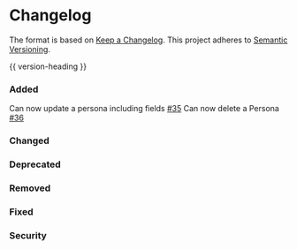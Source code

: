 # Changelog
The format is based on [Keep a Changelog](https://keepachangelog.com/en/1.0.0/).
This project adheres to [Semantic Versioning](https://semver.org/spec/v2.0.0.html).

{{ version-heading }}

### Added
Can now update a persona including fields [#35](!https://github.com/holochain/personas-profiles/pull/35)
Can now delete a Persona [#36](!https://github.com/holochain/personas-profiles/pull/36)
### Changed

### Deprecated

### Removed

### Fixed

### Security
